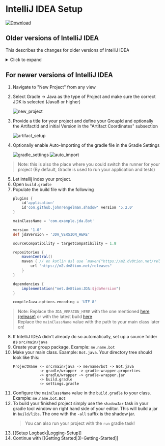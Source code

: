 # IntelliJ IDEA Setup

[ ![Download](https://shields.io/maven-metadata/v?metadataUrl=https%3A%2F%2Fm2.dv8tion.net%2Freleases%2Fnet%2Fdv8tion%2FJDA%2Fmaven-metadata.xml&color=informational&label=Download) ](https://ci.dv8tion.net/job/JDA/lastSuccessfulBuild/)

## Older versions of IntelliJ IDEA

This describes the changes for older versions of IntelliJ IDEA
<details>
  <summary>Click to expand</summary>

1. Open the Project view
2. Create a new Project

    ![project](https://i.imgur.com/webTCoy.png)
3. Select `Gradle` > `Java`
4. Configure your SDK to use Java 1.8

    ![gradle](https://i.imgur.com/qpdkFph.png)
5. Click `Next` and fill in your groupId and your artifactId. Example: `me.name` and `bot`

    ![artifact](https://i.imgur.com/wK89v0C.png)
6. Check `Use auto-import` and click `Next` > `Finish`

    ![settings](https://i.imgur.com/ANSIjtw.png)
7. Continue with step 5 of the tutorial for newer IntelliJ IDEA versions
</details>

## For newer versions of IntelliJ IDEA

1. Navigate to "New Project" from any view
2. Select Gradle -> Java as the type of Project and make sure the correct JDK is selected (Java8 or higher)

    ![new_project](https://i.imgur.com/cEOAzz2.png)
3. Provide a title for your project and define your GroupId and optionally the ArtifactId and initial Version in the "Artifact Coordinates" subsection

    ![artifact_setup](https://i.imgur.com/Vn1Ocm1.png)
4. Optionally enable Auto-Importing of the gradle file in the Gradle Settings

    ![gradle_settings](https://i.imgur.com/a99Nj1G.png)
    ![auto_import](https://i.imgur.com/sT6sZof.png)

> Note: this is also the place where you could switch the runner for your project (By default, Gradle is used to run your application and tests)

5. Let intellij index your project.
6. Open `build.gradle`
7. Populate the build file with the following
    ```gradle
    plugins {
        id'application'
        id'com.github.johnrengelman.shadow' version '5.2.0'
    }
    
    mainClassName = 'com.example.jda.Bot'
    
    version '1.0'
    def jdaVersion = 'JDA_VERSION_HERE'
    
    sourceCompatibility = targetCompatibility = 1.8
    
    repositories {
        mavenCentral()
        maven { // on kotlin dsl use `maven("https://m2.dv8tion.net/releases")` instead
            url "https://m2.dv8tion.net/releases"
        }
    }
    
    dependencies {
        implementation("net.dv8tion:JDA:$jdaVersion")
    }
    
    compileJava.options.encoding = 'UTF-8'
    ```
> Note: Replace the `JDA_VERSION_HERE` with the one mentioned [here (release)](https://github.com/DV8FromTheWorld/JDA/releases/latest) or with the latest build [here](https://ci.dv8tion.net/job/JDA/lastSuccessfulBuild/)<br>
> Replace the `mainClassName` value with the path to your main class later on! 

8. If IntelliJ IDEA didn't already do so automatically, set up a source folder as `src/main/java`
9. Create your group package. Example: `me.name.bot`
10. Make your main class. Example: `Bot.java`.
    Your directory tree should look like this:
    ```
    ProjectName -> src/main/java -> me/name/bot -> Bot.java
                -> gradle/wrapper -> gradle-wrapper.properties
                -> gradle/wrapper -> gradle-wrapper.jar
                -> build.gradle
                -> settings.gradle
    ```
11. Configure the `mainClassName` value in the `build.gradle` to your class. Example: `me.name.bot.Bot`
12. To build your finished project simply use the `shadowJar` task in your gradle tool window on right hand side of your editor. This will build a jar in `build/libs`. The one with the `-all` suffix is the shadow jar.
    > You can also run your project with the `run` gradle task!
13. [[Setup Logback|Logging-Setup]]
14. Continue with [[Getting Started|3)-Getting-Started]]
